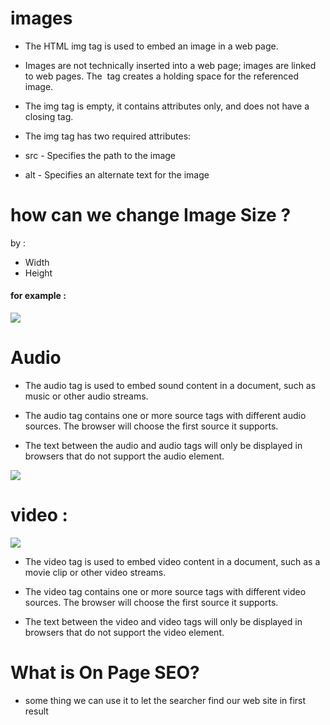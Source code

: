 
# images

* The HTML img tag is used to embed an image in a web page.

* Images are not technically inserted into a web page; images are linked to web pages. The <img> tag creates a holding space for the referenced image.

* The img tag is empty, it contains attributes only, and does not have a closing tag.

* The img tag has two required attributes:

 * src - Specifies the path to the image
 * alt - Specifies an alternate text for the image
 
 
 
 # how can we change Image Size ? 
by :
* Width
* Height

#### for example :


![](https://www.codegrepper.com/codeimages/html-load-image-url-in-embed-tag.png)




# Audio

* The audio tag is used to embed sound content in a document, such as music or other audio streams.

* The audio tag contains one or more source tags with different audio sources. The browser will choose the first source it supports.

* The text between the audio and audio tags will only be displayed in browsers that do not support the audio element.



![](https://samanthaming.gumlet.io/tidbits/82-html-audio-tag.jpg.gz)


# video :
![](https://www.w3docs.com/uploads/media/book_gallery/0001/04/c9a54fa32eda17d711db7ccc384a97b8611d3a59.png)

* The video tag is used to embed video content in a document, such as a movie clip or other video streams.

* The video tag contains one or more source tags with different video sources. The browser will choose the first source it supports.

* The text between the video and video tags will only be displayed in browsers that do not support the video element.


 # What is On Page SEO?
* some thing we can use it to let the searcher find our web site in first result
 

